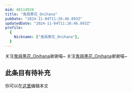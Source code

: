 ```yaml
---
mid: 40114926
title: "鬼母黑花_Onihana"
pubDate: "2024-11-04T11:26:46.893Z"
updatedDate: "2024-11-04T11:26:46.893Z"
profile:
  {
    Nickname: ["鬼母黑花_Onihana"],
  }
---
```


关注[鬼母黑花_Onihana](https://space.bilibili.com/40114926)谢谢喵~ 关注[鬼母黑花_Onihana](https://space.bilibili.com/40114926)谢谢喵~

## 此条目有待补充
你可以在[这里](https://github.com/Yuhanawa/VTuber.ICU/edit/master/src/content/v/鬼母黑花_Onihana/index.md)编辑本文
